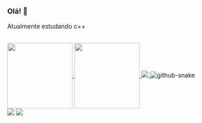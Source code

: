 ### Olá! 🚙

Atualmente estudando c++
##
   <a href="https://github.com/tiqui">
  <img height=150 align="center" src="https://github-readme-stats.vercel.app/api?username=tiqui&count_private=true&show_icons=true&theme=midnight-purple" />
</a>
<a href="https://github.com/tiqui">
  <img height=150 align="center" src="https://github-readme-stats.vercel.app/api/top-langs/?username=tiqui&layout=compact&theme=chartreuse-dark" media="(prefers-color-scheme: dark)" />
</a>


 <a href="https://wakatime.com/@tiqui">
<img align="40%" src="https://github-readme-stats.vercel.app/api/wakatime?username=tiqui&hide_border=true&theme=aura&bg_color=00000000&title_color=bd00ff">
</a>
<picture>
  <source media="(prefers-color-scheme: dark)" srcset="https://github.com/tiqui/tiqui/blob/output/github-contribution-grid-snake-dark.svg" />
  <source media="(prefers-color-scheme: light)" srcset="https://github.com/tiqui/tiqui/blob/output/github-contribution-grid-snake.svg" />
  <img alt="github-snake" src="github-snake.svg" />
</picture>

<div> 
  <a href="https://www.coursera.org/user/92a88e7a702061eac9b83ec1593d6a3a" target="_blank"><img src="https://img.shields.io/badge/Coursera-0056D2?style=for-the-badge&logo=Coursera&logoColor=white" target="_blank"></a>
  <a href="https://replit.com/@yukiokotaka" target="_blank"><img src="https://img.shields.io/badge/replit-667881?style=for-the-badge&logo=replit&logoColor=white"></a>
</div>
